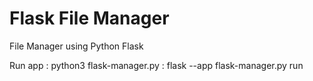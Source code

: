 # Flask File Manager
File Manager using Python Flask

Run app : python3 flask-manager.py
        : flask --app flask-manager.py run 